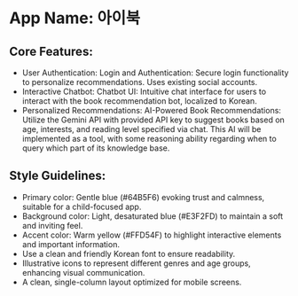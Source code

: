 # **App Name**: 아이북

## Core Features:

- User Authentication: Login and Authentication: Secure login functionality to personalize recommendations. Uses existing social accounts.
- Interactive Chatbot: Chatbot UI: Intuitive chat interface for users to interact with the book recommendation bot, localized to Korean.
- Personalized Recommendations: AI-Powered Book Recommendations: Utilize the Gemini API with provided API key to suggest books based on age, interests, and reading level specified via chat.  This AI will be implemented as a tool, with some reasoning ability regarding when to query which part of its knowledge base.

## Style Guidelines:

- Primary color: Gentle blue (#64B5F6) evoking trust and calmness, suitable for a child-focused app.
- Background color: Light, desaturated blue (#E3F2FD) to maintain a soft and inviting feel.
- Accent color: Warm yellow (#FFD54F) to highlight interactive elements and important information.
- Use a clean and friendly Korean font to ensure readability.
- Illustrative icons to represent different genres and age groups, enhancing visual communication.
- A clean, single-column layout optimized for mobile screens.